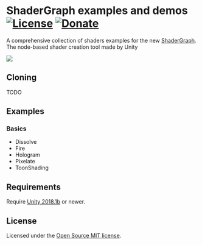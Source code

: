 # ShaderGraph examples and demos [![License](https://img.shields.io/badge/license-MIT-lightgrey.svg?style=flat)](http://mit-license.org) [![Donate](https://img.shields.io/badge/Donate-PayPal-green.svg)](https://www.paypal.me/andyduboc/5usd)

A comprehensive collection of shaders examples for the new [ShaderGraph](https://github.com/Unity-Technologies/ScriptableRenderPipeline/tree/master/com.unity.shadergraph). The node-based shader creation tool made by Unity

<img src=https://user-images.githubusercontent.com/31256170/38787810-56920c14-40fe-11e8-929b-88de8f0b368e.gif>

## Cloning

TODO

## Examples

### Basics
* Dissolve
* Fire
* Hologram
* Pixelate
* ToonShading

## Requirements

Require [Unity 2018.1b](https://unity3d.com/fr/unity/beta/2018.1b) or newer.

## License

Licensed under the [Open Source MIT license](http://en.wikipedia.org/wiki/MIT_License).
